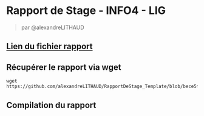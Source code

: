 # Rapport de Stage - INFO4 - LIG
> par @alexandreLITHAUD

## [Lien du fichier rapport](./main.pdf)

## Récupérer le rapport via wget

```
wget https://github.com/alexandreLITHAUD/RapportDeStage_Template/blob/bece5f444a5515444913d04342ef2907280f9169/main.pdf
```

## Compilation du rapport





